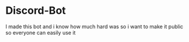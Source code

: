 # Discord-Bot
I made this bot and i know how much hard was so i want to make it public so everyone can easily use it
